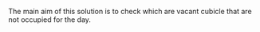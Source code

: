 The main aim of this solution is to check which are vacant cubicle that are not occupied for the day.